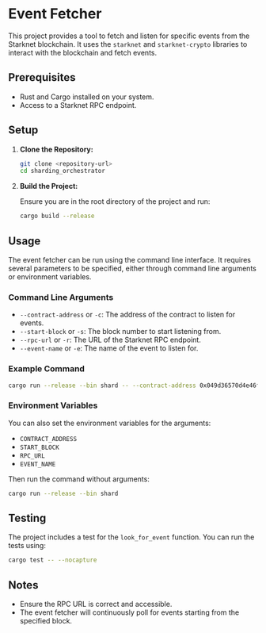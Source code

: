 # Event Fetcher

This project provides a tool to fetch and listen for specific events from the Starknet blockchain. It uses the `starknet` and `starknet-crypto` libraries to interact with the blockchain and fetch events.

## Prerequisites

- Rust and Cargo installed on your system.
- Access to a Starknet RPC endpoint.

## Setup

1. **Clone the Repository:**

   ```bash
   git clone <repository-url>
   cd sharding_orchestrator
   ```

2. **Build the Project:**

   Ensure you are in the root directory of the project and run:

   ```bash
   cargo build --release
   ```

## Usage

The event fetcher can be run using the command line interface. It requires several parameters to be specified, either through command line arguments or environment variables.

### Command Line Arguments

- `--contract-address` or `-c`: The address of the contract to listen for events.
- `--start-block` or `-s`: The block number to start listening from.
- `--rpc-url` or `-r`: The URL of the Starknet RPC endpoint.
- `--event-name` or `-e`: The name of the event to listen for.

### Example Command

```bash
cargo run --release --bin shard -- --contract-address 0x049d36570d4e46f48e99674bd3fcc84644ddd6b96f7c741b1562b82f9e004dc7 --start-block 612520 --rpc-url https://starknet-sepolia.public.blastapi.io --event-name Transfer
```

### Environment Variables

You can also set the environment variables for the arguments:

- `CONTRACT_ADDRESS`
- `START_BLOCK`
- `RPC_URL`
- `EVENT_NAME`

Then run the command without arguments:

```bash
cargo run --release --bin shard
```

## Testing

The project includes a test for the `look_for_event` function. You can run the tests using:

```bash
cargo test -- --nocapture
```

## Notes

- Ensure the RPC URL is correct and accessible.
- The event fetcher will continuously poll for events starting from the specified block.
